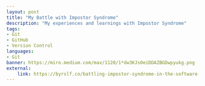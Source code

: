 ```yaml
---
layout: post
title: "My Battle with Impostor Syndrome"
description: "My experiences and learnings with Impostor Syndrome"
tags: 
- Git
- GitHub
- Version Control
languages:
- Git
banner: https://miro.medium.com/max/1120/1*dw3KJs0eiDDAZBGDwpyukg.png
external: 
    link: https://byrslf.co/battling-impostor-syndrome-in-the-software-industry-28e1138e9df
---
```

